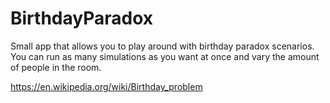 # BirthdayParadox
Small app that allows you to play around with birthday paradox scenarios. You can run as many simulations as you want at once and vary the amount of people in the room.

https://en.wikipedia.org/wiki/Birthday_problem
